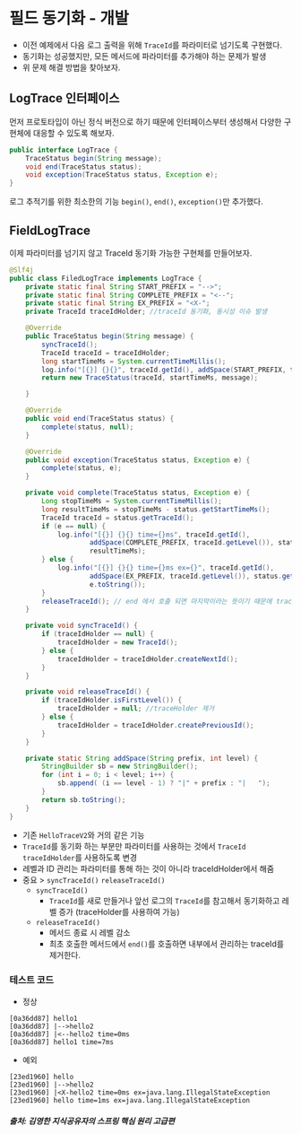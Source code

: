 # 필드 동기화 - 개발
- 이전 예제에서 다음 로그 출력을 위해 `TraceId`를 파라미터로 넘기도록 구현했다.
- 동기화는 성공했지만, 모든 메서드에 파라미터를 추가해야 하는 문제가 발생
- 위 문제 해결 방법을 찾아보자.

## LogTrace 인터페이스
먼저 프로토타입이 아닌 정식 버전으로 하기 때문에 인터페이스부터 생성해서 다양한 구현체에 대응할 수 있도록 해보자.
~~~java
public interface LogTrace {
    TraceStatus begin(String message);
    void end(TraceStatus status);
    void exception(TraceStatus status, Exception e);
}
~~~
로그 추적기를 위한 최소한의 기능 `begin()`, `end()`, `exception()`만 추가했다.

## FieldLogTrace
이제 파라미터를 넘기지 않고 TraceId 동기화 가능한 구현체를 만들어보자.

~~~java
@Slf4j
public class FiledLogTrace implements LogTrace {
    private static final String START_PREFIX = "-->";
    private static final String COMPLETE_PREFIX = "<--";
    private static final String EX_PREFIX = "<X-";
    private TraceId traceIdHolder; //traceId 동기화, 동시성 이슈 발생

    @Override
    public TraceStatus begin(String message) {
        syncTraceId();
        TraceId traceId = traceIdHolder;
        long startTimeMs = System.currentTimeMillis();
        log.info("[{}] {}{}", traceId.getId(), addSpace(START_PREFIX, traceId.getLevel()), message);
        return new TraceStatus(traceId, startTimeMs, message);

    }

    @Override
    public void end(TraceStatus status) {
        complete(status, null);
    }

    @Override
    public void exception(TraceStatus status, Exception e) {
        complete(status, e);
    }

    private void complete(TraceStatus status, Exception e) {
        Long stopTimeMs = System.currentTimeMillis();
        long resultTimeMs = stopTimeMs - status.getStartTimeMs();
        TraceId traceId = status.getTraceId();
        if (e == null) {
            log.info("[{}] {}{} time={}ms", traceId.getId(),
                    addSpace(COMPLETE_PREFIX, traceId.getLevel()), status.getMessage(),
                    resultTimeMs);
        } else {
            log.info("[{}] {}{} time={}ms ex={}", traceId.getId(),
                    addSpace(EX_PREFIX, traceId.getLevel()), status.getMessage(), resultTimeMs,
                    e.toString());
        }
        releaseTraceId(); // end 에서 호출 되면 마지막이라는 뜻이기 때문에 traceHolder 제거함
    }

    private void syncTraceId() {
        if (traceIdHolder == null) {
            traceIdHolder = new TraceId();
        } else {
            traceIdHolder = traceIdHolder.createNextId();
        }
    }

    private void releaseTraceId() {
        if (traceIdHolder.isFirstLevel()) {
            traceIdHolder = null; //traceHolder 제거
        } else {
            traceIdHolder = traceIdHolder.createPreviousId();
        }
    }

    private static String addSpace(String prefix, int level) {
        StringBuilder sb = new StringBuilder();
        for (int i = 0; i < level; i++) {
            sb.append( (i == level - 1) ? "|" + prefix : "|   ");
        }
        return sb.toString();
    }
}
~~~

- 기존 `HelloTraceV2`와 거의 같은 기능
- `TraceId`를 동기화 하는 부분만 파라미터를 사용하는 것에서 `TraceId traceIdHolder`를 사용하도록 변경
- 레벨과 ID 관리는 파라미터를 통해 하는 것이 아니라 traceIdHolder에서 해줌
- 중요 > `syncTraceId()` `releaseTraceId()`
    - `syncTraceId()`
        - `TraceId`를 새로 만들거나 앞선 로그의 `TraceId`를 참고해서 동기화하고 레벨 증가 (traceHolder를 사용하여 가능)
    - `releaseTraceId()`
        - 메서드 종료 시 레벨 감소
        - 최초 호출한 메서드에서 `end()`를 호출하면 내부에서 관리하는 traceId를 제거한다.

### 테스트 코드
- 정상

~~~
[0a36dd87] hello1
[0a36dd87] |-->hello2
[0a36dd87] |<--hello2 time=0ms
[0a36dd87] hello1 time=7ms
~~~

- 예외

~~~
[23ed1960] hello
[23ed1960] |-->hello2
[23ed1960] |<X-hello2 time=0ms ex=java.lang.IllegalStateException
[23ed1960] hello time=1ms ex=java.lang.IllegalStateException
~~~

##### 출처: 김영한 지식공유자의 스프링 핵심 원리 고급편